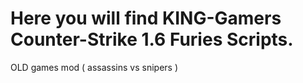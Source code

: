 # Here you will find KING-Gamers Counter-Strike 1.6 Furies Scripts.

OLD games mod ( assassins vs snipers ) 
